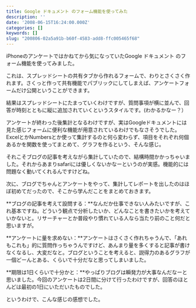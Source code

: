 ```yaml
---
title: Google ドキュメント のフォーム機能を使ってみた
description: ''
date: '2008-06-15T16:24:00.000Z'
categories: []
keywords: []
slug: "200806-02a5a91b-b60f-4583-add8-ffc005465f68"
---
```

iPhoneのアンケートではかねてから気になっていたGoogle ドキュメント のフォーム機能を使ってみました。

これは、スプレッドシートの共有タブから作れるフォームで、わりとさくさく作れます。さくっと作って共有機能でパブリックにしてしまえば、アンケートフォームだけ公開ということができます。

結果はスプレッドシートにたまっていくわけですが、質問事項が横に並んで、回答が時刻とともに縦に追加されていくというスタイルです。(わかるかなー？）

アンケートが終わった後集計となるわけですが、実はGoogleドキュメントには見た感じフォームに便利な機能が用意されているわけでもなさそうでした。ExcelとかNumbersとか使って集計するのと何ら変わらず、項目をそれぞれ何個あるかを関数を使ってまとめて、グラフを作るという、そんな感じ。

それこそブログの記事を考えながら集計していたので、結構時間かかっちゃいました。それからあまりsafariには優しくないかなーというのが実感。機能的には問題なく動いてくれるんですけどね。

次に、ブログでちゃんとアンケートをやって、集計してレポートを出したのはほぼ初めてだったので、そこから学んだことをまとめておきます。

**ブログの記事を考えて設問する：**なんだか仕事できない人みたいですが、これ基本ですね。どういう観点で分析したいか、どんなことを書きたいかを考えていかないと。リサーチャーとか普段やり慣れている人なら当たり前のこと何だと思いますが。

**アンケートに量を求めない：**アンケートはさくさく作れちゃうんで、「あれもこれも」的に質問作っちゃうんですけど、あんまり量を多くすると記事が書けなくなるし、大変だなと。ブログということを考えると、説得力のあるグラフが一個どーんとある、くらいで十分だなと思ってしまいました。

**期限は1日くらいで十分かと：**やっぱりブログは瞬発力が大事なんだなーと思いました。今回のアンケートは2日間に分けて行ったわけですが、回答のほとんどは最初の1日にいただいたものでした。

というわけで、こんな感じの感想でした。